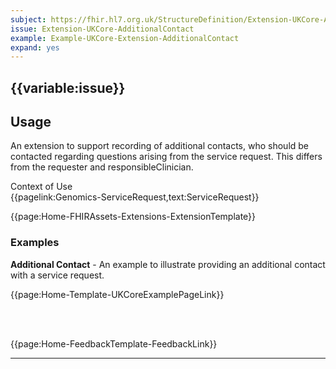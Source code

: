 ```yaml
---
subject: https://fhir.hl7.org.uk/StructureDefinition/Extension-UKCore-AdditionalContact
issue: Extension-UKCore-AdditionalContact
example: Example-UKCore-Extension-AdditionalContact
expand: yes
---
```


## {{variable:issue}}

<h2 id='non-fql-header'>Usage</h2>
<p>An extension to support recording of additional contacts, who should be contacted regarding questions arising from the service request. This differs from the requester and responsibleClinician.</p>

<div id='extensionContextofUse'>
<div id='extension-Context-Use-title'>
Context of Use
</div>
<div id='extension-Context-Use-Profiles'>
{{pagelink:Genomics-ServiceRequest,text:ServiceRequest}}
</div>
</div>


{{page:Home-FHIRAssets-Extensions-ExtensionTemplate}}

<div id="Examples" class="tabcontent">
  <h3>Examples</h3>
  <b>Additional Contact</b> - An example to illustrate providing an additional contact with a service request.<br>

{{page:Home-Template-UKCoreExamplePageLink}}

<br><br>
</div>

<div id="Feedback" class="tabcontent">
{{page:Home-FeedbackTemplate-FeedbackLink}}
</div>

---